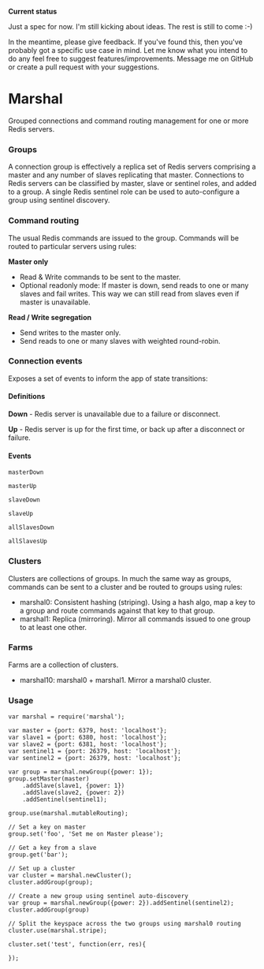 **Current status**

Just a spec for now. I'm still kicking about ideas. The rest is still to come :-)

In the meantime, please give feedback. If you've found this, then you've probably got a specific use case in mind. Let me know what you intend to do any feel free to suggest features/improvements. Message me on GitHub or create a pull request with your suggestions.

# Marshal

Grouped connections and command routing management for one or more Redis servers.

### Groups
A connection group is effectively a replica set of Redis servers comprising a master and any number of slaves replicating that master. Connections to Redis servers can be classified by master, slave or sentinel roles, and added to a group. A single Redis sentinel role can be used to auto-configure a group using sentinel discovery.

### Command routing
The usual Redis commands are issued to the group. Commands will be routed to particular servers using rules:

**Master only**

* Read & Write commands to be sent to the master.
* Optional readonly mode: If master is down, send reads to one or many slaves and fail writes. This way we can still read from slaves even if master is unavailable.

**Read / Write segregation**

* Send writes to the master only.
* Send reads to one or many slaves with weighted round-robin.

### Connection events

Exposes a set of events to inform the app of state transitions:


#### Definitions
**Down** - Redis server is unavailable due to a failure or disconnect.

**Up** - Redis server is up for the first time, or back up after a disconnect or failure.

#### Events

`masterDown`

`masterUp`

`slaveDown`

`slaveUp`

`allSlavesDown`

`allSlavesUp`

### Clusters

Clusters are collections of groups. In much the same way as groups, commands can be sent to a cluster and be routed to groups using rules:

* marshal0: Consistent hashing (striping). Using a hash algo, map a key to a group and route commands against that key to that group.
* marshal1: Replica (mirroring). Mirror all commands issued to one group to at least one other.

### Farms
Farms are a collection of clusters.

* marshal10: marshal0 + marshal1. Mirror a marshal0 cluster.

### Usage
````
var marshal = require('marshal');

var master = {port: 6379, host: 'localhost'};
var slave1 = {port: 6380, host: 'localhost'};
var slave2 = {port: 6381, host: 'localhost'};
var sentinel1 = {port: 26379, host: 'localhost'};
var sentinel2 = {port: 26379, host: 'localhost'};

var group = marshal.newGroup({power: 1});
group.setMaster(master)
	.addSlave(slave1, {power: 1})
	.addSlave(slave2, {power: 2})
	.addSentinel(sentinel1);
	
group.use(marshal.mutableRouting);

// Set a key on master
group.set('foo', 'Set me on Master please');

// Get a key from a slave
group.get('bar');
	
// Set up a cluster
var cluster = marshal.newCluster();
cluster.addGroup(group);

// Create a new group using sentinel auto-discovery
var group = marshal.newGroup({power: 2}).addSentinel(sentinel2);
cluster.addGroup(group)

// Split the keyspace across the two groups using marshal0 routing
cluster.use(marshal.stripe);

cluster.set('test', function(err, res){

});

````